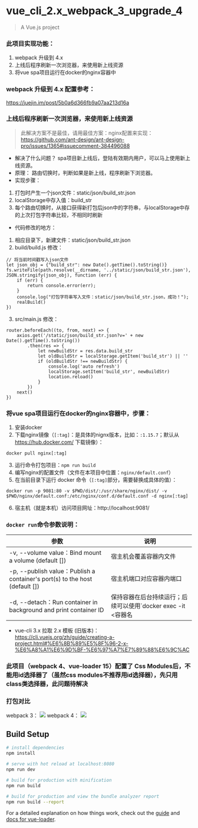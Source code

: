 # vue_cli_2.x_webpack_3_upgrade_4

> A Vue.js project

### 此项目实现功能：
1. webpack 升级到 4.x
2. 上线后程序刷新一次浏览器，来使用新上线资源
3. 将vue spa项目运行在docker的nginx容器中

### webpack 升级到 4.x 配置参考：
https://juejin.im/post/5b0a6d366fb9a07aa213d16a

### 上线后程序刷新一次浏览器，来使用新上线资源
> 此解决方案不是最佳，请用最佳方案：nginx配置来实现：https://github.com/ant-design/ant-design-pro/issues/1365#issuecomment-384496088
* 解决了什么问题？
spa项目新上线后，登陆有效期内用户，可以马上使用新上线资源。
* 原理：
路由切换时，判断如果是新上线，程序刷新下浏览器。
* 实现步骤：
1. 打包时产生一个json文件：static/json/build_str.json
2. localStorage中存入值：build_str
3. 每个路由切换时，从接口获得新打包后json中的字符串，与localStorage中存的上次打包字符串比较，不相同时刷新
* 代码修改的地方：
1. 相应目录下，新建文件：static/json/build_str.json
2. build/build.js 修改：
```
// 将当前时间戳写入json文件
let json_obj = {"build_str": new Date().getTime().toString()}
fs.writeFile(path.resolve(__dirname, '../static/json/build_str.json'), JSON.stringify(json_obj), function (err) {
    if (err) {
        return console.error(err);
    }
    console.log("打包字符串写入文件：static/json/build_str.json，成功！");
    realBuild()
})
```
3. src/main.js 修改：
```
router.beforeEach((to, from, next) => {
    axios.get('/static/json/build_str.json?v=' + new Date().getTime().toString())
        .then(res => {
            let newBuildStr = res.data.build_str
            let oldBuildStr = localStorage.getItem('build_str') || ''
            if (oldBuildStr !== newBuildStr) {
                console.log('auto refresh')
                localStorage.setItem('build_str', newBuildStr)
                location.reload()
            }
        })
    next()
})
```

### 将vue spa项目运行在docker的nginx容器中，步骤：
1. 安装docker
2. 下载nginx镜像（`[:tag]`：是具体的nignx版本，比如：`:1.15.7`；默认从 https://hub.docker.com/ 下载镜像）：
```
docker pull nginx[:tag]
```
3. 运行命令打包项目：`npm run build`
4. 编写nginx的配置文件（文件在本项目中位置：`nginx/default.conf`）
5. 在当前目录下运行 docker 命令（`[:tag]`部分，需要替换成具体的值）：
```
docker run -p 9081:80 -v $PWD/dist/:/usr/share/nginx/dist/ -v $PWD/nginx/default.conf:/etc/nginx/conf.d/default.conf -d nginx[:tag]
```
6. 宿主机（就是本机）访问项目网址：http://localhost:9081/

### `docker run`命令参数说明：

参数 | 说明
--- | ---
-v, --volume value：Bind mount a volume (default []) | 宿主机会覆盖容器内文件
-p, --publish value：Publish a container's port(s) to the host (default []) | 宿主机端口对应容器内端口
-d, --detach：Run container in background and print container ID | 保持容器在后台持续运行；后续可以使用`docker exec -it <容器名|容器id> bash`，进入容器的bash命令

* vue-cli 3.x 拉取 2.x 模板 (旧版本)：https://cli.vuejs.org/zh/guide/creating-a-project.html#%E6%8B%89%E5%8F%96-2-x-%E6%A8%A1%E6%9D%BF-%E6%97%A7%E7%89%88%E6%9C%AC

### 此项目（webpack 4、vue-loader 15）配置了 Css Modules后，不能用id选择器了（虽然css modules不推荐用id选择器），先只用class类选择器，此问题待解决

### 打包对比

webpack 3：
![](https://github.com/cag2050/vue_cli_2.x_webpack_3_upgrade_4/blob/master/src/assets/webpack3.jpg)
webpack 4：
![](https://github.com/cag2050/vue_cli_2.x_webpack_3_upgrade_4/blob/master/src/assets/webpack4.jpg)

## Build Setup

``` bash
# install dependencies
npm install

# serve with hot reload at localhost:8080
npm run dev

# build for production with minification
npm run build

# build for production and view the bundle analyzer report
npm run build --report
```

For a detailed explanation on how things work, check out the [guide](http://vuejs-templates.github.io/webpack/) and [docs for vue-loader](http://vuejs.github.io/vue-loader).
